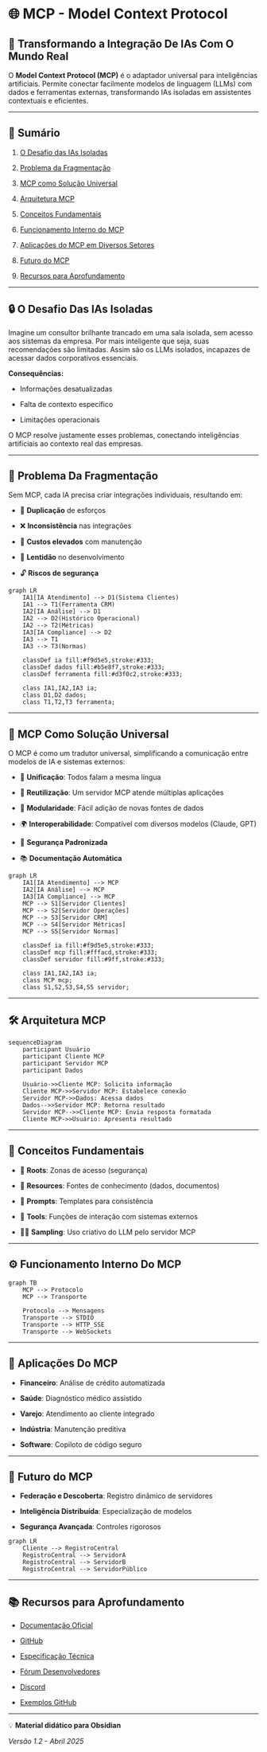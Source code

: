 # 🌐 MCP - Model Context Protocol

## 🚀 Transformando a Integração De IAs Com O Mundo Real

O **Model Context Protocol (MCP)** é o adaptador universal para inteligências artificiais. Permite conectar facilmente modelos de linguagem (LLMs) com dados e ferramentas externas, transformando IAs isoladas em assistentes contextuais e eficientes.

---

## 📖 Sumário

1. [O Desafio das IAs Isoladas](https://chatgpt.com/c/6807b5ad-85e4-8003-ba1b-2406131470db#o-desafio-das-ias-isoladas)
    
2. [Problema da Fragmentação](https://chatgpt.com/c/6807b5ad-85e4-8003-ba1b-2406131470db#problema-da-fragmenta%C3%A7%C3%A3o)
    
3. [MCP como Solução Universal](https://chatgpt.com/c/6807b5ad-85e4-8003-ba1b-2406131470db#mcp-como-solu%C3%A7%C3%A3o-universal)
    
4. [Arquitetura MCP](https://chatgpt.com/c/6807b5ad-85e4-8003-ba1b-2406131470db#arquitetura-mcp)
    
5. [Conceitos Fundamentais](https://chatgpt.com/c/6807b5ad-85e4-8003-ba1b-2406131470db#conceitos-fundamentais)
    
6. [Funcionamento Interno do MCP](https://chatgpt.com/c/6807b5ad-85e4-8003-ba1b-2406131470db#funcionamento-interno-do-mcp)
    
7. [Aplicações do MCP em Diversos Setores](https://chatgpt.com/c/6807b5ad-85e4-8003-ba1b-2406131470db#aplica%C3%A7%C3%B5es-do-mcp-em-diversos-setores)
    
8. [Futuro do MCP](https://chatgpt.com/c/6807b5ad-85e4-8003-ba1b-2406131470db#futuro-do-mcp)
    
9. [Recursos para Aprofundamento](https://chatgpt.com/c/6807b5ad-85e4-8003-ba1b-2406131470db#recursos-para-aprofundamento)
    

---

## 🔒 O Desafio Das IAs Isoladas

Imagine um consultor brilhante trancado em uma sala isolada, sem acesso aos sistemas da empresa. Por mais inteligente que seja, suas recomendações são limitadas. Assim são os LLMs isolados, incapazes de acessar dados corporativos essenciais.

**Consequências:**

- Informações desatualizadas
    
- Falta de contexto específico
    
- Limitações operacionais
    

O MCP resolve justamente esses problemas, conectando inteligências artificiais ao contexto real das empresas.

---

## 🔗 Problema Da Fragmentação

Sem MCP, cada IA precisa criar integrações individuais, resultando em:

- 🚨 **Duplicação** de esforços
    
- ❌ **Inconsistência** nas integrações
    
- 💸 **Custos elevados** com manutenção
    
- 🐢 **Lentidão** no desenvolvimento
    
- 🔓 **Riscos de segurança**
    

```mermaid
graph LR
    IA1[IA Atendimento] --> D1(Sistema Clientes)
    IA1 --> T1(Ferramenta CRM)
    IA2[IA Análise] --> D1
    IA2 --> D2(Histórico Operacional)
    IA2 --> T2(Métricas)
    IA3[IA Compliance] --> D2
    IA3 --> T1
    IA3 --> T3(Normas)

    classDef ia fill:#f9d5e5,stroke:#333;
    classDef dados fill:#b5e8f7,stroke:#333;
    classDef ferramenta fill:#d3f0c2,stroke:#333;

    class IA1,IA2,IA3 ia;
    class D1,D2 dados;
    class T1,T2,T3 ferramenta;
```

---

## 🌟 MCP Como Solução Universal

O MCP é como um tradutor universal, simplificando a comunicação entre modelos de IA e sistemas externos:

- 📌 **Unificação**: Todos falam a mesma língua
    
- 🔄 **Reutilização**: Um servidor MCP atende múltiplas aplicações
    
- 🔧 **Modularidade**: Fácil adição de novas fontes de dados
    
- 🌍 **Interoperabilidade**: Compatível com diversos modelos (Claude, GPT)
    
- 🔐 **Segurança Padronizada**
    
- 📚 **Documentação Automática**
    

```mermaid
graph LR
    IA1[IA Atendimento] --> MCP
    IA2[IA Análise] --> MCP
    IA3[IA Compliance] --> MCP
    MCP --> S1[Servidor Clientes]
    MCP --> S2[Servidor Operações]
    MCP --> S3[Servidor CRM]
    MCP --> S4[Servidor Métricas]
    MCP --> S5[Servidor Normas]

    classDef ia fill:#f9d5e5,stroke:#333;
    classDef mcp fill:#fffacd,stroke:#333;
    classDef servidor fill:#9ff,stroke:#333;

    class IA1,IA2,IA3 ia;
    class MCP mcp;
    class S1,S2,S3,S4,S5 servidor;
```

---

## 🛠️ Arquitetura MCP

```mermaid
sequenceDiagram
    participant Usuário
    participant Cliente MCP
    participant Servidor MCP
    participant Dados

    Usuário->>Cliente MCP: Solicita informação
    Cliente MCP->>Servidor MCP: Estabelece conexão
    Servidor MCP->>Dados: Acessa dados
    Dados-->>Servidor MCP: Retorna resultado
    Servidor MCP-->>Cliente MCP: Envia resposta formatada
    Cliente MCP->>Usuário: Apresenta resultado
```

---

## 📌 Conceitos Fundamentais

- 🌱 **Roots**: Zonas de acesso (segurança)
    
- 📖 **Resources**: Fontes de conhecimento (dados, documentos)
    
- 📜 **Prompts**: Templates para consistência
    
- 🔨 **Tools**: Funções de interação com sistemas externos
    
- 🧞‍♂️ **Sampling**: Uso criativo do LLM pelo servidor MCP
    

---

## ⚙️ Funcionamento Interno Do MCP

```mermaid
graph TB
    MCP --> Protocolo
    MCP --> Transporte

    Protocolo --> Mensagens
    Transporte --> STDIO
    Transporte --> HTTP_SSE
    Transporte --> WebSockets
```

---

## 💼 Aplicações Do MCP

- **Financeiro**: Análise de crédito automatizada
    
- **Saúde**: Diagnóstico médico assistido
    
- **Varejo**: Atendimento ao cliente integrado
    
- **Indústria**: Manutenção preditiva
    
- **Software**: Copiloto de código seguro
    

---

## 🚀 Futuro do MCP

- **Federação e Descoberta**: Registro dinâmico de servidores
    
- **Inteligência Distribuída**: Especialização de modelos
    
- **Segurança Avançada**: Controles rigorosos
    

```mermaid
graph LR
    Cliente --> RegistroCentral
    RegistroCentral --> ServidorA
    RegistroCentral --> ServidorB
    RegistroCentral --> ServidorPúblico
```

---

## 📚 Recursos para Aprofundamento

- [Documentação Oficial](https://modelcontextprotocol.io/)
    
- [GitHub](https://github.com/modelcontextprotocol)
    
- [Especificação Técnica](https://spec.modelcontextprotocol.io/)
    
- [Fórum Desenvolvedores](https://forum.modelcontextprotocol.io/)
    
- [Discord](https://discord.gg/mcp)
    
- [Exemplos GitHub](https://github.com/modelcontextprotocol/examples)
    

---

💡 **Material didático para Obsidian**

_Versão 1.2 - Abril 2025_
